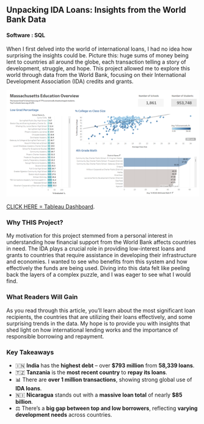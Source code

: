 
## Unpacking IDA Loans: Insights from the World Bank Data
#### Software : SQL

When I first delved into the world of international loans, I had no idea how surprising the insights could be. Picture this: huge sums of money being lent to countries all around the globe, each transaction telling a story of development, struggle, and hope. This project allowed me to explore this world through data from the World Bank, focusing on their International Development Association (IDA) credits and grants.


<img src="images/Tableau dahboard.png"/>

[CLICK HERE = Tableau Dashboard](https://public.tableau.com/app/profile/haziq.abdul.wahab/viz/MassachusettsEducationOverview_17481138494350/MassachusettsEducationOverview).

### Why THIS Project?

My motivation for this project stemmed from a personal interest in understanding how financial support from the World Bank affects countries in need. The IDA plays a crucial role in providing low-interest loans and grants to countries that require assistance in developing their infrastructure and economies. I wanted to see who benefits from this system and how effectively the funds are being used. Diving into this data felt like peeling back the layers of a complex puzzle, and I was eager to see what I would find.


### What Readers Will Gain

As you read through this article, you’ll learn about the most significant loan recipients, the countries that are utilizing their loans effectively, and some surprising trends in the data. My hope is to provide you with insights that shed light on how international lending works and the importance of responsible borrowing and repayment.


### Key Takeaways

- 🇮🇳 **India** has the **highest debt** – over **$793 million** from **58,339 loans**.
- 🇹🇿 **Tanzania** is the **most recent country** to **repay its loans**.
- 📊 There are **over 1 million transactions**, showing strong global use of **IDA loans**.
- 🇳🇮 **Nicaragua** stands out with a **massive loan total** of nearly **$85 billion**.
- ⚖️ There’s a **big gap between top and low borrowers**, reflecting **varying development needs** across countries.

